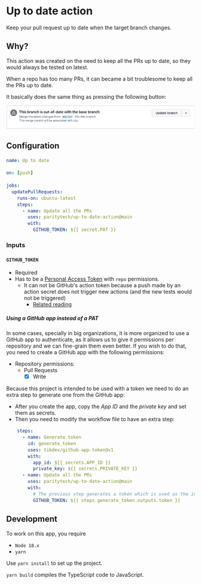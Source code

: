 # Up to date action

Keep your pull request up to date when the target branch changes.

## Why?

This action was created on the need to keep all the PRs up to date, so they would always be tested on latest.

When a repo has too many PRs, it can became a bit troublesome to keep all the PRs up to date.

It basically does the same thing as pressing the following button:

![update-button](./.github/update-branch.png)

## Configuration

```yml
name: Up to date

on: [push]

jobs:
  updatePullRequests:
    runs-on: ubuntu-latest
    steps:
      - name: Update all the PRs
        uses: paritytech/up-to-date-action@main
        with:
          GITHUB_TOKEN: ${{ secret.PAT }}
```

### Inputs

#### `GITHUB_TOKEN`
- Required
- Has to be a [Personal Access Token](https://github.com/settings/tokens/) with `repo` permissions.
  - It can not be GitHub's action token because a push made by an action secret does not trigger new actions (and the new tests would not be triggered)
    - [Related reading](https://github.com/orgs/community/discussions/25702#discussioncomment-3248819)

##### Using a GitHub app instead of a PAT
In some cases, specially in big organizations, it is more organized to use a GitHub app to authenticate, as it allows us to give it permissions per repository and we can fine-grain them even better. If you wish to do that, you need to create a GitHub app with the following permissions:
- Repository permissions:
	- Pull Requests
		- [x] Write

Because this project is intended to be used with a token we need to do an extra step to generate one from the GitHub app:
- After you create the app, copy the *App ID* and the *private key* and set them as secrets.
- Then you need to modify the workflow file to have an extra step:
```yml
    steps:
      - name: Generate token
        id: generate_token
        uses: tibdex/github-app-token@v1
        with:
          app_id: ${{ secrets.APP_ID }}
          private_key: ${{ secrets.PRIVATE_KEY }}
      - name: Update all the PRs
        uses: paritytech/up-to-date-action@main
        with:
          # The previous step generates a token which is used as the input for this action
          GITHUB_TOKEN: ${{ steps.generate_token.outputs.token }}
```

## Development
To work on this app, you require
- `Node 18.x`
- `yarn`

Use `yarn install` to set up the project.

`yarn build` compiles the TypeScript code to JavaScript.
